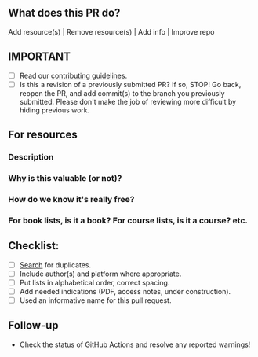 ## What does this PR do?

Add resource(s) | Remove resource(s) | Add info | Improve repo

## IMPORTANT

- [ ] Read our [contributing guidelines](https://github.com/EbookFoundation/free-programming-books/blob/main/docs/CONTRIBUTING.md).
- [ ] Is this a revision of a previously submitted PR? If so, STOP! Go back, reopen the PR, and add commit(s) to the branch you previously submitted. Please don't make the job of reviewing more difficult by hiding previous work.

## For resources

### Description

### Why is this valuable (or not)?

### How do we know it's really free?

### For book lists, is it a book? For course lists, is it a course? etc.

## Checklist:

- [ ] [Search](https://ebookfoundation.github.io/free-programming-books-search/) for duplicates.
- [ ] Include author(s) and platform where appropriate.
- [ ] Put lists in alphabetical order, correct spacing.
- [ ] Add needed indications (PDF, access notes, under construction).
- [ ] Used an informative name for this pull request.

## Follow-up

- Check the status of GitHub Actions and resolve any reported warnings!
